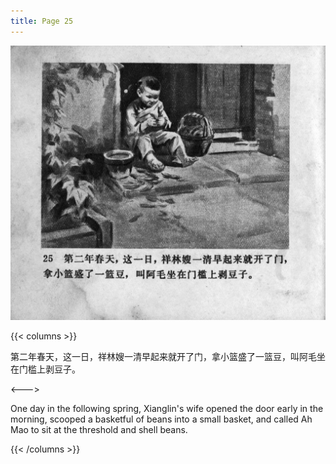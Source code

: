```yaml
---
title: Page 25
---
```


![zhufu panel](./../../images/zhufu/seifert0772_zf_0030_025.jpg)

{{< columns >}}

第二年春天，这一日，祥林嫂一清早起来就开了门，拿小篮盛了一篮豆，叫阿毛坐在门槛上剥豆子。

<--->

One day in the following spring, Xianglin's wife opened the door early in the morning, scooped a basketful of beans into a small basket, and called Ah Mao to sit at the threshold and shell beans.

{{< /columns >}}
